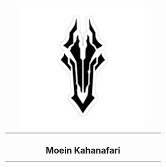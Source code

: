 <div align='center'>
  <img src='./logoimag.png' height='400'/>
  <hr/>
  <h1>Moein Kahanafari</h1>
  <hr/>
</div>
